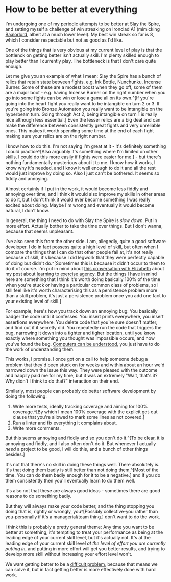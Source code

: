 # How to be better at everything

I'm undergoing one of my periodic attempts to be better at Slay the Spire, and setting myself a challenge of win streaking on Ironclad A1 (mimicking [Baalorlord](https://www.twitch.tv/baalorlord), albeit at a much lower level).
My best win streak so far is 8, which I consider respectable but not as good as I'd like.

One of the things that is very obvious at my current level of play is that the bottlenck on getting better isn't actually skill. I'm plenty skilled enough to play better than I currently play. The bottleneck is that I don't care quite enough.

Let me give you an example of what I mean: Slay the Spire has a bunch of relics that retain state between fights. e.g. Ink Bottle, Nunchunku, Incense Burner. Some of these are a modest boost when they go off, some of them are a major boot - e.g. having Incense Burner on the right number when you go into some fights can be win or lose a game all on its own.^[If you're going into the heart fight you really want to be intangible on turn 2 or 3. If you're going into Bronze Automaton you really want to be intangible on the hyperbeam turn. Going through Act 2, being intangible on turn 1 is really nice although less essential.] Even the lesser relics are a big deal and can make the difference between consistently great fights and very unreliable ones. This makes it worth spending some time at the end of each fight making sure your relics are on the right number.

I know how to do this. I'm not saying I'm great at it - it's definitely something I could practice^[Also arguably it's something where I'm limited on other skills. I could do this more easily if fights were easier for me.] - but there's nothing fundamentally mysterious about it to me. I know how it works, I know why it's needed, and I know it well enough to do it and all the rest would just improve by doing so. Also I just can't be bothered. It seems so fiddly and annoying.

Almost certainly if I put in the work, it would become less fiddly and annoying over time, and I think it would also improve my skills in other areas to do it, but I don't think it would ever become something I was really excited about doing. Maybe I'm wrong and eventually it would become natural, I don't know.

In general, the thing I need to do with Slay the Spire is *slow down*. Put in more effort. Actually bother to take the time over things. But I don't wanna, because that seems unpleasant.

I've also seen this from the other side. I am, allegedly, quite a good software developer. I do in fact possess quite a high level of skill, but often when I compare the things that I can do that other people fail at, it's not really because of skill, it's because I did legwork that they were perfectly capable of doing but didn't do.^[Sometimes this is because it didn't occur to them to do it of course. I'm put in mind about [this conversation with Elizabeth](https://twitter.com/acesounderglass/status/1743347591793033549) about my post about [learning to exercise agency](https://drmaciver.substack.com/p/learning-to-exercise-agency). But the things I have in mind here are something that I think it's worth doing basically 100% of the time when you're stuck or having a particular common class of problems, so I still feel like it's worth characterising this as a persistence problem more than a skill problem, it's just a persistence problem once you add one fact to your existing level of skill.]

For example, here's how you track down an annoying bug: You basically badger the code until it confesses. You insert prints everywhere, you insert assertions everywhere. You delete code that you're sure doesn't matter, and find out if it secretly did. You repeatedly run the code that triggers the bug, narrowing it down into a tighter and tigher location, until you know exactly where something you thought was impossible occurs, and now you've found the bug. [Computers can be understood](https://blog.nelhage.com/post/computers-can-be-understood/), you just have to do the work of understanding them.

This works, I promise. I once got on a call to help someone debug a problem that they'd been stuck on for weeks and within about an hour we'd narrowed down the issue this way. They were pleased with the outcome and happily paid me for my time, but it was an extremely "Wait, that's it? Why didn't I think to do that?" interaction on their end.

Similarly, most people can probably do better software development by doing the following:

1. Write more tests, ideally tracking coverage and aiming for 100% coverage.^[By which I mean 100% coverage with the explicit get-out clause that you're allowed to mark some lines as not covered.]
2. Run a linter and fix everything it complains about.
3. Write more comments.

But this seems annoying and fiddly and so you don't do it.^[To be clear, it is annoying and fiddly, and I also often don't do it. But whenever I actually *need* a project to be good, I will do this, and a bunch of other things besides.]

It's not that there's no skill in doing these things well. There absolutely is. It's that doing them badly is still better than not doing them,^[Most of the time. You can do them badly enough for it to be a negative.] and if you do them consistently then you'll eventually learn to do them well.

It's also not that these are always good ideas - sometimes there are good reasons to do something badly.

But they will always make your code better, and the thing stopping you doing that is, rightly or wrongly, you^[Possibly collective-you rather than you-personally if it's a managerial/team thing.]  don't want to do the work.

I think this is probably a pretty general theme: Any time you want to be better at something, it's tempting to treat your performance as being at the leading edge of your current skill level, but it's actually not. It's at the leading edge of your current skill level *at the level of effort you are currently putting in*, and putting in more effort will get you better results, and trying to develop more skill without increasing your effort level won't.

We want getting better to be a [difficult problem](https://drmaciver.substack.com/p/difficult-problems-and-hard-weeks), because that means we can solve it, but in fact getting better is more effectively done with hard work.
